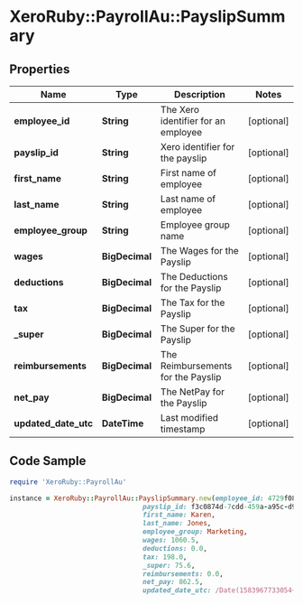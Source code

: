 # XeroRuby::PayrollAu::PayslipSummary

## Properties

Name | Type | Description | Notes
------------ | ------------- | ------------- | -------------
**employee_id** | **String** | The Xero identifier for an employee | [optional] 
**payslip_id** | **String** | Xero identifier for the payslip | [optional] 
**first_name** | **String** | First name of employee | [optional] 
**last_name** | **String** | Last name of employee | [optional] 
**employee_group** | **String** | Employee group name | [optional] 
**wages** | **BigDecimal** | The Wages for the Payslip | [optional] 
**deductions** | **BigDecimal** | The Deductions for the Payslip | [optional] 
**tax** | **BigDecimal** | The Tax for the Payslip | [optional] 
**_super** | **BigDecimal** | The Super for the Payslip | [optional] 
**reimbursements** | **BigDecimal** | The Reimbursements for the Payslip | [optional] 
**net_pay** | **BigDecimal** | The NetPay for the Payslip | [optional] 
**updated_date_utc** | **DateTime** | Last modified timestamp | [optional] 

## Code Sample

```ruby
require 'XeroRuby::PayrollAu'

instance = XeroRuby::PayrollAu::PayslipSummary.new(employee_id: 4729f087-8eec-49c1-8294-4d11a5a0a37c,
                                 payslip_id: f3c0874d-7cdd-459a-a95c-d90d51decc42,
                                 first_name: Karen,
                                 last_name: Jones,
                                 employee_group: Marketing,
                                 wages: 1060.5,
                                 deductions: 0.0,
                                 tax: 198.0,
                                 _super: 75.6,
                                 reimbursements: 0.0,
                                 net_pay: 862.5,
                                 updated_date_utc: /Date(1583967733054+0000)/)
```



